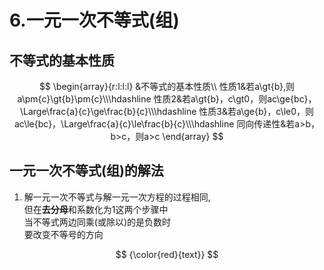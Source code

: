 # 6.一元一次不等式(组)

## 不等式的基本性质

$$
\begin{array}{r:l:l:l}
&不等式的基本性质\\
性质1&若a\gt{b},则a\pm{c}\gt{b}\pm{c}\\\hdashline
性质2&若a\gt{b}，c\gt0，则ac\ge{bc}，\Large\frac{a}{c}\ge\frac{b}{c}\\\hdashline
性质3&若a\ge{b}，c\le0，则ac\le{bc}，\Large\frac{a}{c}\le\frac{b}{c}\\\hdashline
同向传递性&若a>b，b>c，则a>c
\end{array}
$$

## 一元一次不等式(组)的解法

1. 解一元一次不等式与解一元一次方程的过程相同,  
   但在**去分母**和系数化为1这两个步骤中     
   当不等式两边同乘(或除以)的是负数时   
   要改变不等号的方向

$$
{\color{red}{text}}
$$
